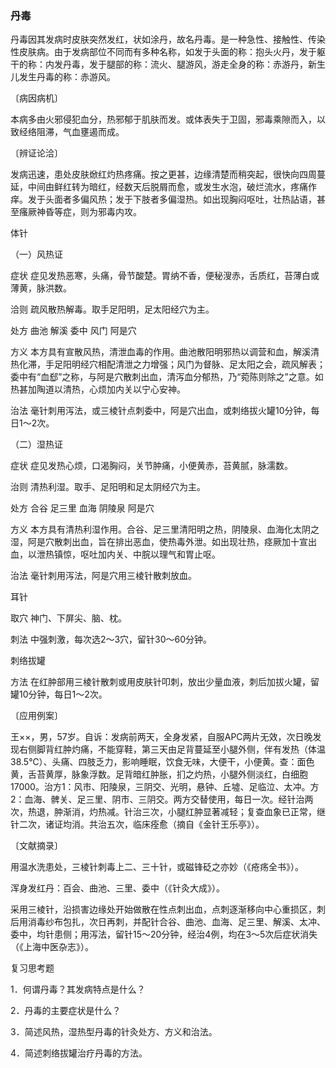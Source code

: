 ### 丹毒

丹毒因其发病时皮肤突然发红，状如涂丹，故名丹毒。是一种急性、接触性、传染性皮肤病。由于发病部位不同而有多种名称，如发于头面的称：抱头火丹，发于躯干的称：内发丹毒，发于腿部的称：流火、腿游风，游走全身的称：赤游丹，新生儿发生丹毒的称：赤游风。

〔病因病机〕

本病多由火邪侵犯血分，热邪郁于肌肤而发。或体表失于卫固，邪毒乘隙而入，以致经络阻滞，气血壅遏而成。

〔辨证论洽〕

发病迅速，患处皮肤焮红灼热疼痛。按之更甚，边缘清楚而稍突起，很快向四周蔓延，中间由鲜红转为暗红，经数天后脱屑而愈，或发生水泡，破烂流水，疼痛作痒。发于头面者多偏风热；发于下肢者多偏湿热。如出现胸闷呕吐，壮热詀语，甚至瘙厥神昏等症，则为邪毒内攻。

体针

（一）风热证

症状  症见发热恶寒，头痛，骨节酸楚。胃纳不香，便秘溲赤，舌质红，苔薄白或薄黄，脉洪数。

洽则  疏风散热解毒。取手足阳明，足太阳经穴为主。

处方  曲池  解溪  委中  风门  阿是穴

方义  本方具有宣散风热，清泄血毒的作用。曲池散阳明邪热以调营和血，解溪清热化滞，手足阳明经穴相配清泄之力增强；风门为督脉、足太阳之会，疏风解表；委中有“血郄”之称，与阿是穴散刺出血，清泻血分郁热，乃“菀陈则除之”之意。如热甚加陶道以清热，心烦加内关以宁心安神。

治法  毫针刺用泻法，或三棱针点刺委中，阿是穴出血，或刺络拔火罐10分钟，每日1～2次。

（二）湿热证

症状  症见发热心烦，口渴胸闷，关节肿痛，小便黄赤，苔黄腻，脉濡数。

治则  清热利湿。取手、足阳明和足太阴经穴为主。

处方  合谷  足三里  血海  阴陵泉  阿是穴

方义  本方具有清热利湿作用。合谷、足三里清阳明之热，阴陵泉、血海化太阴之湿，阿是穴散刺出血，旨在排出恶血，使热毒外泄。如出现壮热，痉厥加十宣出血，以泄热镇惊，呕吐加内关、中脘以理气和胃止呕。

治法  毫针刺用泻法，阿是穴用三棱针散刺放血。

耳针

取穴  神门、下屏尖、脑、枕。

刺法  中强刺激，每次选2～3穴，留针30～60分钟。

刺络拔罐

方法  在红肿部用三棱针散刺或用皮肤针叩刺，放出少量血液，刺后加拔火罐，留罐10分钟，每日1～2次。

〔应用例案〕

王××，男，57岁。自诉：发病前两天，全身发紧，自服APC两片无效，次日晚发现右侧脚背红肿灼痛，不能穿鞋，第三天由足背蔓延至小腿外侧，伴有发热（体温38.5℃）、头痛、四肢乏力，影响睡眠，饮食无味，大便干，小便黄。查：面色黄，舌苔黄厚，脉象浮数。足背暗红肿胀，扪之灼热，小腿外侧淡红，白细胞17000。治方1：风市、阳陵泉，三阴交、光明，悬钟、丘墟、足临泣、太冲。方2：血海、髀关、足三里、阴市、三阴交。两方交替使用，每日一次。经针治两次，热退，肿渐消，灼热减。针治三次，小腿红肿显著减轻；复查血象已正常，继针二次，诸证均消。共治五次，临床痊愈（摘自《金针王乐亭》）。

〔文献摘录〕

用温水洗患处，三棱针刺毒上二、三十针，或磁锋砭之亦妙（《疮疡全书》）。

浑身发红丹：百会、曲池、三里、委中（《针灸大成》）。

采用三棱针，沿损害边缘处开始做散在性点刺出血，点刺逐渐移向中心重损区，刺后用消毒纱布包扎，次日再刺，并配针合谷、曲池、血海、足三里、解溪、太冲、委中，均针患侧；用泻法，留针15～20分钟，经治4例，均在3～5次后症状消失（《上海中医杂志》）。

复习思考题

1．何谓丹毒？其发病特点是什么？

2．丹毒的主要症状是什么？

3．简述风热，湿热型丹毒的针灸处方、方义和治法。

4．简述刺络拔罐治疗丹毒的方法。

